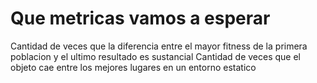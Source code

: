 # Que metricas vamos a esperar

Cantidad de veces que la diferencia entre el mayor fitness de la primera poblacion y el ultimo resultado es sustancial
Cantidad de veces que el objeto cae entre los mejores lugares en un entorno estatico